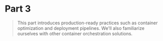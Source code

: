 # Part 3

> This part introduces production-ready practices such as container optimization and deployment pipelines. We'll also familiarize ourselves with other container orchestration solutions.

